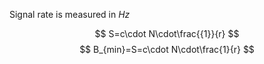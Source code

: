 Signal rate is measured in *Hz*

$$
S=c\cdot N\cdot\frac{{1}}{r}
$$
$$
B_{min}=S=c\cdot N\cdot\frac{1}{r}
$$

